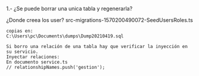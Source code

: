 1.- ¿Se puede borrar una unica tabla y regenerarla?







¿Donde creea los user?
    src-migrations-1570200490072-SeedUsersRoles.ts

    copias en:
    C:\Users\pc\Documents\dumps\Dump20210419.sql

    Si borro una relación de una tabla hay que verificar la inyección en su servicio.
    Inyectar relaciones:
    En documento service.ts
    // relationshipNames.push('gestion');